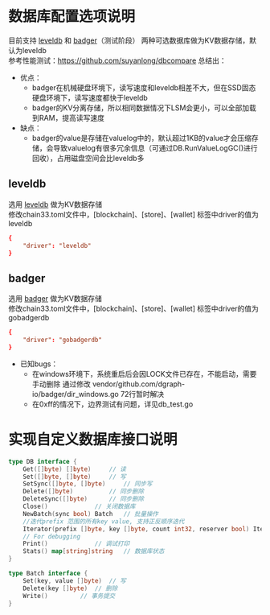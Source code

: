 # 数据库配置选项说明

目前支持 [leveldb](https://github.com/syndtr/goleveldb) 和 [badger](https://github.com/dgraph-io/badger)（测试阶段）
两种可选数据库做为KV数据存储，默认为leveldb  
参考性能测试：https://github.com/suyanlong/dbcompare 总结出： 
- 优点：   
  - badger在机械硬盘环境下，读写速度和leveldb相差不大，但在SSD固态硬盘环境下，读写速度都快于leveldb
  - badger的KV分离存储，所以相同数据情况下LSM会更小，可以全部加载到RAM，提高读写速度
- 缺点：  
  - badger的value是存储在valuelog中的，默认超过1KB的value才会压缩存储，会导致valuelog有很多冗余信息（可通过DB.RunValueLogGC()进行回收），占用磁盘空间会比leveldb多

## leveldb
选用 [leveldb](https://github.com/syndtr/goleveldb) 做为KV数据存储  
修改chain33.toml文件中，[blockchain]、[store]、[wallet] 标签中driver的值为leveldb

```toml
{
    "driver": "leveldb"
}
```

## badger
选用 [badger](https://github.com/dgraph-io/badger) 做为KV数据存储  
修改chain33.toml文件中，[blockchain]、[store]、[wallet] 标签中driver的值为gobadgerdb
```toml
{
    "driver": "gobadgerdb"
}
```
- 已知bugs：  
  - 在windows环境下，系统重启后会因LOCK文件已存在，不能启动，需要手动删除
    通过修改 vendor/github.com/dgraph-io/badger/dir_windows.go 72行暂时解决
  - 在0xff的情况下，边界测试有问题，详见db_test.go

# 实现自定义数据库接口说明

```go
type DB interface {
	Get([]byte) []byte)		// 读
	Set([]byte, []byte)		// 写
	SetSync([]byte, []byte)		// 同步写
	Delete([]byte)			// 同步删除
	DeleteSync([]byte)		// 同步删除
	Close()				// 关闭数据库
	NewBatch(sync bool) Batch 	// 批量操作
	//迭代prefix 范围的所有key value, 支持正反顺序迭代
	Iterator(prefix []byte, key []byte, count int32, reserver bool) Iterator
	// For debugging
	Print()				// 调试打印
	Stats() map[string]string	// 数据库状态
}

type Batch interface {
	Set(key, value []byte)	// 写
	Delete(key []byte)	// 删除
	Write()			// 事务提交
}
```
